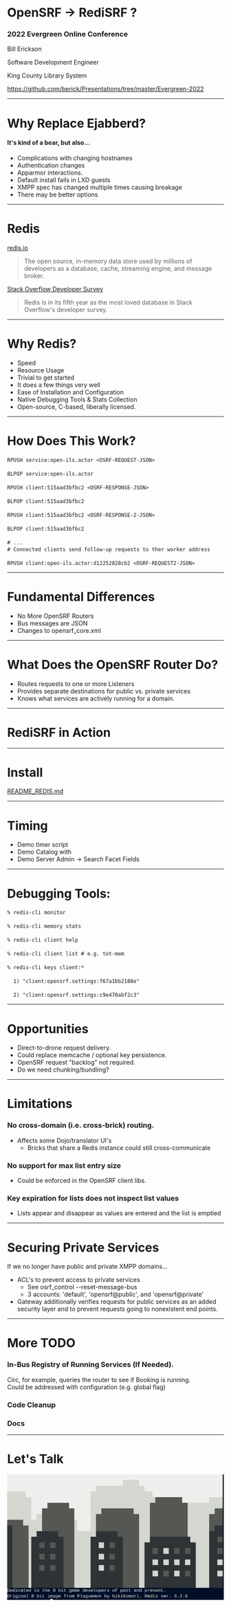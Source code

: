 # OpenSRF -> RediSRF ?

### 2022 Evergreen Online Conference

Bill Erickson

Software Development Engineer

King County Library System

https://github.com/berick/Presentations/tree/master/Evergreen-2022

---

# Why Replace Ejabberd?

#### It's kind of a bear, but also...

* Complications with changing hostnames
* Authentication changes
* Apparmor interactions.
* Default install fails in LXD guests
* XMPP spec has changed multiple times causing breakage
* There may be better options

---

# Redis

[redis.io](https://redis.io/)

> The open source, in-memory data store used by millions of developers as a 
> database, cache, streaming engine, and message broker.

[Stack Overflow Developer Survey](https://insights.stackoverflow.com/survey/2021#section-most-loved-dreaded-and-wanted-databases)

> Redis is in its fifth year as the most loved database in Stack Overflow's 
> developer survey.

---

# Why Redis?

* Speed
* Resource Usage
* Trivial to get started
* It does a few things very well
* Ease of Installation and Configuration
* Native Debugging Tools & Stats Collection
* Open-source, C-based, liberally licensed.

---

# How Does This Work?

    RPUSH service:open-ils.actor <OSRF-REQUEST-JSON>

    BLPOP service:open-ils.actor

    RPUSH client:515aad3bfbc2 <OSRF-RESPONSE-JSON>

    BLPOP client:515aad3bfbc2

    RPUSH client:515aad3bfbc2 <OSRF-RESPONSE-2-JSON>

    BLPOP client:515aad3bfbc2

    # ...
    # Connected clients send follow-up requests to ther worker address

    RPUSH client:open-ils.actor:d12252828cb2 <OSRF-REQUEST2-JSON>

---

# Fundamental Differences

* No More OpenSRF Routers
* Bus messages are JSON
* Changes to opensrf_core.xml

---

# What Does the OpenSRF Router Do?

* Routes requests to one or more Listeners
* Provides separate destinations for public vs. private services
* Knows what services are actively running for a domain.

---

# RediSRF in Action

---

# Install

[README_REDIS.md](https://github.com/berick/OpenSRF/blob/user/berick/lpxxx-opensrf-via-redis-v4-auth-exp-2/README_REDIS.md)

---

# Timing

* Demo timer script
* Demo Catalog with
* Demo Server Admin -> Search Facet Fields

---

# Debugging Tools:

    % redis-cli monitor

    % redis-cli memory stats

    % redis-cli client help

    % redis-cli client list # e.g. tot-mem

    % redis-cli keys client:* 

      1) "client:opensrf.settings:f67a1bb2188e"

      2) "client:opensrf.settings:c9e470abf2c3"

---

# Opportunities

* Direct-to-drone request delivery.
* Could replace memcache / optional key persistence.
* OpenSRF request "backlog" not required.
* Do we need chunking/bundling?

---

# Limitations

### No cross-domain (i.e. cross-brick) routing.

* Affects some Dojo/translator UI's
    * Bricks that share a Redis instance could still cross-communicate

### No support for max list entry size

* Could be enforced in the OpenSRF client libs.

### Key expiration for lists does not inspect list values

* Lists appear and disappear as values are entered and the list is emptied

---

# Securing Private Services

If we no longer have public and private XMPP domains...

* ACL's to prevent access to private services
    * See osrf_control --reset-message-bus
    * 3 accounts: 'default', 'opensrf@public', and 'opensrf@private'
* Gateway additionally verifies requests for public services as an added 
  security layer and to prevent requests going to nonexistent end points.

---

# More TODO

### In-Bus Registry of Running Services (If Needed).

Circ, for example, queries the router to see if Booking is running.  
Could be addressed with configuration (e.g. global flag)

### Code Cleanup

### Docs

---

# Let's Talk

![Redis LOLWUT](media/redis-lolwut.png)

